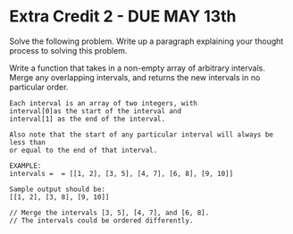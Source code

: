 # Extra Credit 2 - DUE MAY 13th

Solve the following problem. Write up a paragraph explaining your thought process to solving this problem.


Write a function that takes in a non-empty array of arbitrary intervals.
Merge any overlapping intervals, and returns the new intervals in no
particular order.
```
Each interval is an array of two integers, with
interval[0]as the start of the interval and
interval[1] as the end of the interval.

Also note that the start of any particular interval will always be less than
or equal to the end of that interval.

EXAMPLE:
intervals =  = [[1, 2], [3, 5], [4, 7], [6, 8], [9, 10]]

Sample output should be:
[[1, 2], [3, 8], [9, 10]]

// Merge the intervals [3, 5], [4, 7], and [6, 8].
// The intervals could be ordered differently.

```
